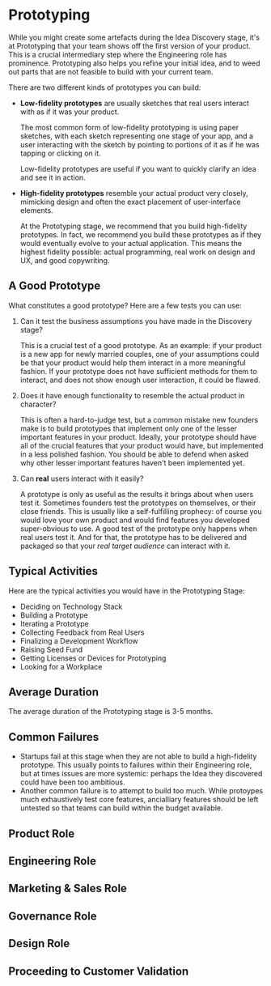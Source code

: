 # Prototyping

While you might create some artefacts during the Idea Discovery stage, it's at Prototyping that your team shows off the first version of your product. This is a crucial intermediary step where the Engineering role has prominence. Prototyping also helps you refine your initial idea, and to weed out parts that are not feasible to build with your current team.

There are two different kinds of prototypes you can build:

* **Low-fidelity prototypes** are usually sketches that real users interact with as if it was your product. 

  The most common form of low-fidelity prototyping is using paper sketches, with each sketch representing one stage of your app, and a user interacting with the sketch by pointing to portions of it as if he was tapping or clicking on it.
  
  Low-fidelity prototypes are useful if you want to quickly clarify an idea and see it in action.
* **High-fidelity prototypes** resemble your actual product very closely, mimicking design and often the exact placement of user-interface elements.

  At the Prototyping stage, we recommend that you build high-fidelity prototypes. In fact, we recommend you build these prototypes as if they would eventually evolve to your actual application. This means the highest fidelity possible: actual programming, real work on design and UX, and good copywriting.
  
## A Good Prototype

What constitutes a good prototype? Here are a few tests you can use:

1. Can it test the business assumptions you have made in the Discovery stage?

   This is a crucial test of a good prototype. As an example: if your product is a new app for newly married couples, one of your assumptions could be that your product would help them interact in a more meaningful fashion. If your prototype does not have sufficient methods for them to interact, and does not show enough user interaction, it could be flawed.
   
2. Does it have enough functionality to resemble the actual product in character?

   This is often a hard-to-judge test, but a common mistake new founders make is to build prototypes that implement only one of the lesser important features in your product. Ideally, your prototype should have all of the crucial features that your product would have, but implemented in a less polished fashion. You should be able to defend when asked why other lesser important features haven't been implemented yet.
   
3. Can **real** users interact with it easily?

   A prototype is only as useful as the results it brings about when users test it. Sometimes founders test the prototypes on themselves, or their close friends. This is usually like a self-fulfilling prophecy: of course you would love your own product and would find features you developed super-obvious to use. A good test of the prototype only happens when real users test it. And for that, the prototype has to be delivered and packaged so that your *real target audience* can interact with it.

## Typical Activities

Here are the typical activities you would have in the Prototyping Stage:

* Deciding on Technology Stack
* Building a Prototype
* Iterating a Prototype
* Collecting Feedback from Real Users
* Finalizing a Development Workflow
* Raising Seed Fund
* Getting Licenses or Devices for Prototyping
* Looking for a Workplace

## Average Duration

The average duration of the Prototyping stage is 3-5 months.

## Common Failures

* Startups fail at this stage when they are not able to build a high-fidelity prototype. This usually points to failures within their Engineering role, but at times issues are more systemic: perhaps the Idea they discovered could have been too ambitious.
* Another common failure is to attempt to build too much. While protoypes much exhaustively test core features, ancialliary features should be left untested so that teams can build within the budget available.

## Product Role

## Engineering Role

## Marketing & Sales Role

## Governance Role

## Design Role

## Proceeding to Customer Validation